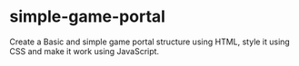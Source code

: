 # simple-game-portal
 Create a Basic and simple game portal structure using HTML, style it using CSS and make it work using JavaScript.
